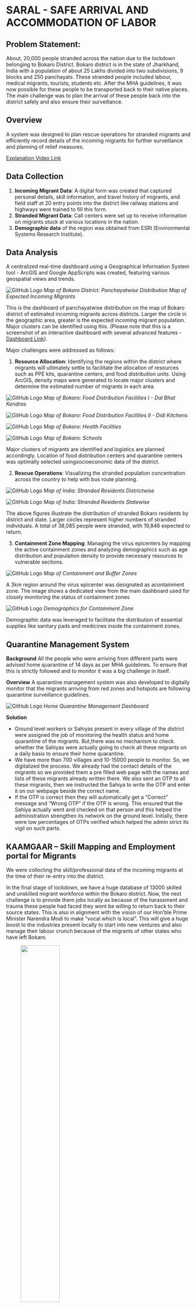 # SARAL - SAFE ARRIVAL AND ACCOMMODATION OF LABOR

## Problem Statement: 
About, 20,000 people stranded across the nation due to the lockdown belonging to Bokaro District. Bokaro district is in the state of Jharkhand, India with a population of about 25 Lakhs divided into two subdivisions, 9 blocks and 250 panchayats. These stranded people included labour, medical migrants, tourists, students etc. After the MHA guidelines, it was now possible for these people to be transported back to their native places. The main challenge was to plan the arrival of these people back into the district safely and also ensure their surveillance.

## Overview
A system was designed to plan rescue operations for stranded migrants and efficiently record details of the incoming migrants for further surveillance and planning of relief measures.

[Explanation Video Link](https://tinyurl.com/kaamgaar-bokaro)

## Data Collection
1. **Incoming Migrant Data**: A digital form was created that captured personal details, skill information, and travel history of migrants, and field staff at 20 entry points into the district like railway stations and highways were trained to fill this form. 
2. **Stranded Migrant Data**: Call centers were set up to receive information on migrants stuck at various locations in the nation.   
3. **Demographic data** of the region was obtained from ESRI (Environmental Systems Research Institute). 

## Data Analysis
A centralized real-time dashboard using a Geographical Information System tool - ArcGIS and Google AppScripts was created, featuring various geospatial views and trends.

![GitHub Logo](https://github.com/chitransh1998/SARAL/blob/main/Incoming%20Migrants%20-%20Panchayatwise.PNG?raw=true)
*Map of Bokaro District: Panchayatwise Distribution Map of Expected Incoming Migrants* 

This is the dashboard of panchayatwise distribution on the map of Bokaro district of estimated incoming migrants across districts. Larger the circle in the geographic area, greater is the expected incoming migrant population. Major clusters can be identified using this. (Please note that this is a screenshot of an interactive dashboard with several advanced features - [Dashboard Link](https://tinyurl.com/kaamgaar-bokaro)).

Major challenges were addressed as follows:
1. **Resource Allocation**: Identifying the regions within the district where migrants will ultimately settle to facilitate the allocation of resources such as PPE kits, quarantine centers, and food distribution units. Using ArcGIS, density maps were generated to locate major clusters and determine the estimated number of migrants in each area.

![GitHub Logo](https://github.com/chitransh1998/SARAL/blob/main/Food%20Facility%201%20-%20Dal%20Bhat%20Kendras.PNG?raw=true)
*Map of Bokaro: Food Distribution Facilities I - Dal Bhat Kendras*

![GitHub Logo](https://github.com/chitransh1998/SARAL/blob/main/Food%20Facility%202%20-%20Didikitchens.PNG?raw=true)
*Map of Bokaro: Food Distribution Facilities II - Didi Kitchens*

![GitHub Logo](https://github.com/chitransh1998/SARAL/blob/main/Health%20Facilities.PNG?raw=true)
*Map of Bokaro: Health Facilities*

![GitHub Logo](https://github.com/chitransh1998/SARAL/blob/main/Schools.PNG?raw=true)
*Map of Bokaro: Schools*

Major clusters of migrants are identified and logistics are planned accordingly. Location of food distribution centers and quarantine centers was optimally selected usingsocioeconomic data of the district.

2. **Rescue Operations**: Visualizing the stranded population concentration across the country to help with bus route planning.

![GitHub Logo](https://github.com/chitransh1998/SARAL/blob/main/Stranded%20Migrants%20-districtwise.PNG?raw=true)
*Map of India: Stranded Residents Districtwise*

![GitHub Logo](https://github.com/chitransh1998/SARAL/blob/main/Stranded%20Migrants%20-statewise.PNG?raw=true)
*Map of India: Stranded Residents Statewise*

The above figures illustrate the distribution of stranded Bokaro residents by district and state. Larger circles represent higher numbers of stranded individuals. A total of 38,085 people were stranded, with 19,846 expected to return.

3. **Containment Zone Mapping**: Managing the virus epicenters by mapping the active containment zones and analyzing demographics such as age distribution and population density to provide necessary resources to vulnerable sections.
   
![GitHub Logo](https://github.com/chitransh1998/SARAL/blob/main/Hotspots.png?raw=true)
*Map of Containment and Buffer Zones*

A 3km region around the virus epicenter was designated as acontainment zone. The image shows a dedicated view from the main dashboard used for closely monitoring the status of containment zones

![GitHub Logo](https://github.com/chitransh1998/SARAL/blob/main/Demographics%20Containment%20Zone.png?raw=true)
*Demographics for Containment Zone*

Demographic data was leveraged to facilitate the distribution of essential supplies like sanitary pads and medicines inside the containment zones.

## Quarantine Management System
**Background** All the people who were arriving from different parts were advised home quarantine of 14 days as per MHA guidelines. To ensure that this is strictly followed and to monitor it was a big challenge in itself.

**Overview** A quarantine management system was also developed to digitally monitor that the migrants arriving from red zones and hotspots are following quarantine surveillance guidelines.

![GitHub Logo](https://github.com/chitransh1998/SARAL/blob/main/QMS.png?raw=true)
*Home Quarantine Management Dashboard*

**Solution** 
- Ground level workers or Sahiyas present in every village of the district were assigned the job of monitoring the health status and home quarantine of the migrants. But,there was no mechanism to check whether the Sahiyas were actually going to check all these migrants on a daily basis to ensure their home quarantine.
- We have more than 700 villages and 10-15000 people to monitor. So, we digitalized the process. We already had the contact details of the migrants so we provided them a pre filled web page with the names and lists of these migrants already written there. We also sent an OTP to all these migrants, then we instructed the Sahiya to write the OTP and enter it on our webpage beside the correct name.
- If the OTP is correct then they will automatically get a “Correct” message and “Wrong OTP” if the OTP is wrong. This ensured that the Sahiya actually went and checked on that person and this helped the administration strengthen its network on the ground level. Initially, there were low percentages of OTPs verified which helped the admin strict its vigil on such parts.

## KAAMGAAR – Skill Mapping and Employment portal for Migrants

We were collecting the skill/professional data of the incoming migrants at the time of their re-entry into the district.

In the final stage of lockdown, we have a huge database of 13000 skilled and unskilled migrant workforce within the Bokaro district. Now, the next challenge is to provide them jobs locally as because of the harassment and trauma these people had faced they wont be willing to return back to their source states. This is also in alignment with the vision of our Hon’ble Prime Minister Narendra Modi to make “vocal which is local”. This will give a huge boost to the industries present locally to start into new ventures and also manage their labour crunch because of the migrants of other states who have left Bokaro.

<figure>
<img src="https://github.com/chitransh1998/SARAL/blob/main/Skill%20Mapping%20Bokaro.png?raw=true" width=50% height=50%>
<figcaption>Skill Mapping - Pie Chart</figcaption>
</figure>

We had also collected the consent of the people to work in MNREGA schemes and shockingly about 78% of the total number of people were interested, clearly highlighting the desperateness of the people to find livelihood opportunities.

![GitHub Logo](https://github.com/chitransh1998/SARAL/blob/main/Skill%20Mapping%20Bokaro%202.png?raw=true)
*Skill Mapping - Tabular*

We developed a [web portal](https://tinyurl.com/kaamgaar-bokaro) which will act as a skill exchange centre for the district. We have populated it with the dataset of the migrant workforce we had with people belonging to various traits like carpentry, electricians, drivers, construction workers, tailors, cooks etc. In this portal we have also created separate sections for people to provide with bulk requests which our team handles specifically.

We have also provided a search box with address, skill and gender filters to allow potential employers to freely search from the database and get in touch with their potential employees. This portal is completely free of cost and the main aim is to provide employment and jobs to the distressed migrants and also to push the local economy stuck due to the prolonged crisis and shutdown.


![GitHub Logo](https://github.com/chitransh1998/SARAL/blob/main/Kaamgar%20Portal.png?raw=true)

*Kaamgar Portal Homepage*

## Results
The results were pleasing, and Bokaro district successfully sailed through the first wave of the pandemic with minimal damage. Moreover, the project received widespread recognition from national media and central government bodies for its ingenuity and effectiveness. The tools developed were replicated in other districts and served as a model for the State's disaster response efforts.

**Media Links** 
- [Times of India](https://timesofindia.indiatimes.com/city/ranchi/bokaro-admin-develops-system-to-facilitate-migrants-return/articleshow/75586514.cms)
- [The Pioneer](https://www.dailypioneer.com/2020/state-editions/bokaro-admin-uses-saral-system-to-track-migrants----entry.html)
- [Deccan Herald](https://www.deccanherald.com/india/bokaros-unique-project-that-managed-32000-migrants-861316.html)
- [NITI Aayog](https://twitter.com/NITIAayog/status/1258662374325620737)
- [Businessworld](https://www.businessworld.in/article/Smart-Administrative-Response-To-COVID-19-Crisis-In-Bokaro-Jharkhand/12-07-2020-296639/)

**Personal Interview with Magazine - Pulse NITK**
- [Meet Chitransh Lodha](https://pulse.nitk.ac.in/2020/07/11/a-conversation-with-chitransh-lodha/?amp=1)
